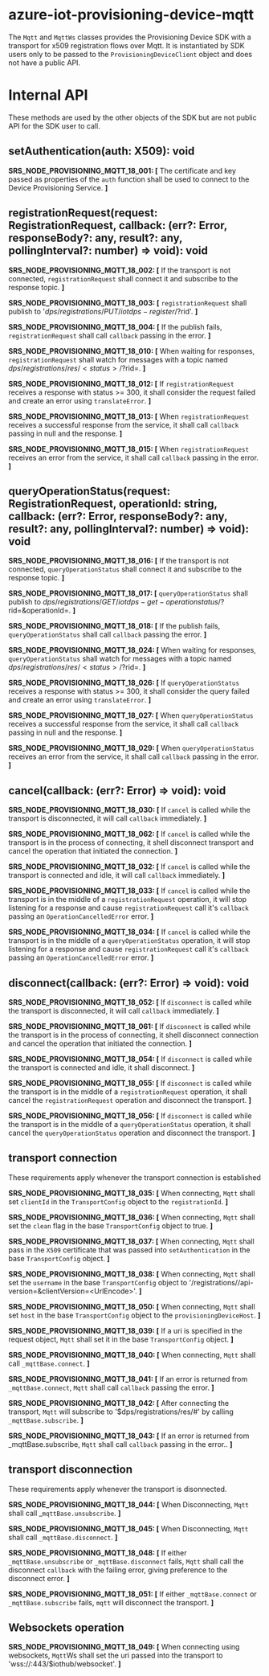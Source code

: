 # azure-iot-provisioning-device-mqtt

The `Mqtt` and `MqttWs` classes provides the Provisioning Device SDK with a transport for x509 registration flows over Mqtt. It is instantiated by SDK users only to be passed to the `ProvisioningDeviceClient` object and does not have a public API.

# Internal API

These methods are used by the other objects of the SDK but are not public API for the SDK user to call.

## setAuthentication(auth: X509): void

**SRS_NODE_PROVISIONING_MQTT_18_001: [** The certificate and key passed as properties of the `auth` function shall be used to connect to the Device Provisioning Service. **]**

## registrationRequest(request: RegistrationRequest, callback: (err?: Error, responseBody?: any, result?: any, pollingInterval?: number) => void): void

**SRS_NODE_PROVISIONING_MQTT_18_002: [** If the transport is not connected, `registrationRequest` shall connect it and subscribe to the response topic. **]**

**SRS_NODE_PROVISIONING_MQTT_18_003: [** `registrationRequest` shall publish to '$dps/registrations/PUT/iotdps-register/?$rid<rid>'. **]**

**SRS_NODE_PROVISIONING_MQTT_18_004: [** If the publish fails, `registrationRequest` shall call `callback` passing in the error. **]**

**SRS_NODE_PROVISIONING_MQTT_18_010: [** When waiting for responses, `registrationRequest` shall watch for messages with a topic named $dps/registrations/res/<status>/?$rid=<rid>. **]**

**SRS_NODE_PROVISIONING_MQTT_18_012: [** If `registrationRequest` receives a response with status >= 300, it shall consider the request failed and create an error using `translateError`. **]**

**SRS_NODE_PROVISIONING_MQTT_18_013: [** When `registrationRequest` receives a successful response from the service, it shall call `callback` passing in null and the response. **]**

**SRS_NODE_PROVISIONING_MQTT_18_015: [** When `registrationRequest` receives an error from the service, it shall call `callback` passing in the error. **]**


## queryOperationStatus(request: RegistrationRequest, operationId: string, callback: (err?: Error, responseBody?: any, result?: any, pollingInterval?: number) => void): void

**SRS_NODE_PROVISIONING_MQTT_18_016: [** If the transport is not connected, `queryOperationStatus` shall connect it and subscribe to the response topic. **]**

**SRS_NODE_PROVISIONING_MQTT_18_017: [** `queryOperationStatus` shall publish to $dps/registrations/GET/iotdps-get-operationstatus/?$rid=<rid>&operationId=<operationId>. **]**

**SRS_NODE_PROVISIONING_MQTT_18_018: [** If the publish fails, `queryOperationStatus` shall call `callback` passing the error. **]**

**SRS_NODE_PROVISIONING_MQTT_18_024: [** When waiting for responses, `queryOperationStatus` shall watch for messages with a topic named $dps/registrations/res/<status>/?$rid=<rid>. **]**

**SRS_NODE_PROVISIONING_MQTT_18_026: [** If `queryOperationStatus` receives a response with status >= 300, it shall consider the query failed and create an error using `translateError`. **]**

**SRS_NODE_PROVISIONING_MQTT_18_027: [** When `queryOperationStatus` receives a successful response from the service, it shall call `callback` passing in null and the response. **]**

**SRS_NODE_PROVISIONING_MQTT_18_029: [** When `queryOperationStatus` receives an error from the service, it shall call `callback` passing in the error. **]**


## cancel(callback: (err?: Error) => void): void

**SRS_NODE_PROVISIONING_MQTT_18_030: [** If `cancel` is called while the transport is disconnected, it will call `callback` immediately. **]**

**SRS_NODE_PROVISIONING_MQTT_18_062: [** If `cancel` is called while the transport is in the process of connecting, it shell disconnect transport and cancel the operation that initiated the connection. **]**

**SRS_NODE_PROVISIONING_MQTT_18_032: [** If `cancel` is called while the transport is connected and idle, it will call `callback` immediately. **]**

**SRS_NODE_PROVISIONING_MQTT_18_033: [** If `cancel` is called while the transport is in the middle of a `registrationRequest` operation, it will stop listening for a response and cause `registrationRequest` call it's `callback` passing an `OperationCancelledError` error. **]**

**SRS_NODE_PROVISIONING_MQTT_18_034: [** If `cancel` is called while the transport is in the middle of a `queryOperationStatus` operation, it will stop listening for a response and cause `registrationRequest` call it's `callback` passing an `OperationCancelledError` error. **]**


## disconnect(callback: (err?: Error) => void): void

**SRS_NODE_PROVISIONING_MQTT_18_052: [** If `disconnect` is called while the transport is disconnected, it will call `callback` immediately. **]**

**SRS_NODE_PROVISIONING_MQTT_18_061: [** If `disconnect` is called while the transport is in the process of connecting, it shell disconnect connection and cancel the operation that initiated the connection. **]**

**SRS_NODE_PROVISIONING_MQTT_18_054: [** If `disconnect` is called while the transport is connected and idle, it shall disconnect. **]**

**SRS_NODE_PROVISIONING_MQTT_18_055: [** If `disconnect` is called while the transport is in the middle of a `registrationRequest` operation, it shall cancel the `registrationRequest` operation and disconnect the transport. **]**

**SRS_NODE_PROVISIONING_MQTT_18_056: [** If `disconnect` is called while the transport is in the middle of a `queryOperationStatus` operation, it shall cancel the `queryOperationStatus` operation and disconnect the transport. **]**


## transport connection
These requirements apply whenever the transport connection is established

**SRS_NODE_PROVISIONING_MQTT_18_035: [** When connecting, `Mqtt` shall set `clientId` in the `TransportConfig` object to the `registrationId`. **]**

**SRS_NODE_PROVISIONING_MQTT_18_036: [** When connecting, `Mqtt` shall set the `clean` flag in the base `TransportConfig` object to true. **]**

**SRS_NODE_PROVISIONING_MQTT_18_037: [** When connecting, `Mqtt` shall pass in the `X509` certificate that was passed into `setAuthentication` in the base `TransportConfig` object. **]**

**SRS_NODE_PROVISIONING_MQTT_18_038: [** When connecting, `Mqtt` shall set the `username` in the base `TransportConfig` object to '<idScope>/registrations/<registrationId>/api-version=<apiVersion>&clientVersion=<UrlEncode<userAgent>>'. **]**

**SRS_NODE_PROVISIONING_MQTT_18_050: [** When connecting, `Mqtt` shall set `host` in the base `TransportConfig` object to the `provisioningDeviceHost`. **]**

**SRS_NODE_PROVISIONING_MQTT_18_039: [** If a uri is specified in the request object, `Mqtt` shall set it in the base `TransportConfig` object. **]**

**SRS_NODE_PROVISIONING_MQTT_18_040: [** When connecting, `Mqtt` shall call `_mqttBase.connect`. **]**

**SRS_NODE_PROVISIONING_MQTT_18_041: [** If an error is returned from `_mqttBase.connect`, `Mqtt`  shall call `callback` passing the error. **]**

**SRS_NODE_PROVISIONING_MQTT_18_042: [** After connecting the transport, `Mqtt` will subscribe to '$dps/registrations/res/#' by calling `_mqttBase.subscribe`. **]**

**SRS_NODE_PROVISIONING_MQTT_18_043: [** If an error is returned from _mqttBase.subscribe, `Mqtt` shall call `callback` passing in the error.. **]**


## transport disconnection
These requirements apply whenever the transport is disonnected.

**SRS_NODE_PROVISIONING_MQTT_18_044: [** When Disconnecting, `Mqtt` shall call _`mqttBase.unsubscribe`. **]**

**SRS_NODE_PROVISIONING_MQTT_18_045: [** When Disconnecting, `Mqtt` shall call `_mqttBase.disconnect`. **]**

**SRS_NODE_PROVISIONING_MQTT_18_048: [** If either `_mqttBase.unsubscribe` or `_mqttBase.disconnect` fails, `Mqtt` shall call the disconnect `callback` with the failing error, giving preference to the disconnect error. **]**

**SRS_NODE_PROVISIONING_MQTT_18_051: [** If either `_mqttBase.connect` or `_mqttBase.subscribe` fails, `mqtt` will disconnect the transport. **]**

## Websockets operation

**SRS_NODE_PROVISIONING_MQTT_18_049: [** When connecting using websockets, `Mqtt`Ws shall set the uri passed into the transport to 'wss://<host>:443/$iothub/websocket'. **]**

